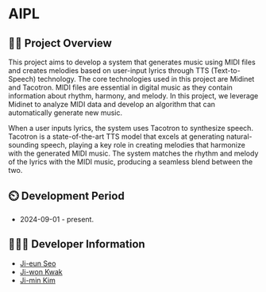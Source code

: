 # AIPL


## 👨‍🏫 Project Overview
This project aims to develop a system that generates music using MIDI files and creates melodies based on user-input lyrics through TTS (Text-to-Speech) technology. The core technologies used in this project are Midinet and Tacotron. MIDI files are essential in digital music as they contain information about rhythm, harmony, and melody. In this project, we leverage Midinet to analyze MIDI data and develop an algorithm that can automatically generate new music.

When a user inputs lyrics, the system uses Tacotron to synthesize speech. Tacotron is a state-of-the-art TTS model that excels at generating natural-sounding speech, playing a key role in creating melodies that harmonize with the generated MIDI music. The system matches the rhythm and melody of the lyrics with the MIDI music, producing a seamless blend between the two.

## ⏲️ Development Period 
- 2024-09-01 - present.

  
## 🧑‍🤝‍🧑 Developer Information
- [Ji-eun Seo](https://github.com/Nick-Stokes)
- [Ji-won Kwak](https://github.com/Kwak-Jiwon)
- [Ji-min Kim](https://github.com/xxjimin)


